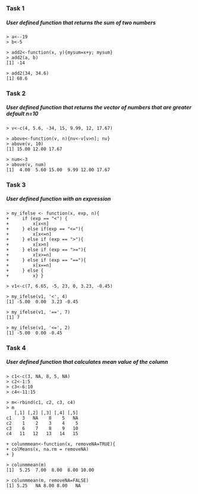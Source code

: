 ### Task 1
##### User defined function that returns the sum of two numbers
```
> a<--19
> b<-5

> add2<-function(x, y){mysum=x+y; mysum}
> add2(a, b)
[1] -14

> add2(34, 34.6)
[1] 68.6
```
### Task 2
##### User defined function that returns the vector of numbers that are greater default n=10
```
> v<-c(4, 5.6, -34, 15, 9.99, 12, 17.67)

> above<-function(v, n){nv<-v[v>n]; nv}
> above(v, 10)
[1] 15.00 12.00 17.67

> num<-3
> above(v, num)
[1]  4.00  5.60 15.00  9.99 12.00 17.67
```
### Task 3
##### User defined function with an expression
```
> my_ifelse <- function(x, exp, n){
+     if (exp == "<") {
+         x[x<n]
+     } else if(exp == "<="){
+         x[x<=n]
+     } else if (exp == ">"){
+         x[x>n]
+     } else if (exp == ">="){
+         x[x>=n]
+     } else if (exp == "=="){
+         x[x==n]
+     } else {
+         x} }

> v1<-c(7, 6.65, -5, 23, 0, 3.23, -0.45)

> my_ifelse(v1, '<', 4)
[1] -5.00  0.00  3.23 -0.45

> my_ifelse(v1, '==', 7)
[1] 7

> my_ifelse(v1, '<=', 2)
[1] -5.00  0.00 -0.45
```
### Task 4
##### User defined function that calculates mean value of the column
```
> c1<-c(3, NA, 8, 5, NA)
> c2<-1:5
> c3<-6:10
> c4<-11:15

> m<-rbind(c1, c2, c3, c4)
> m
   [,1] [,2] [,3] [,4] [,5]
c1    3   NA    8    5   NA
c2    1    2    3    4    5
c3    6    7    8    9   10
c4   11   12   13   14   15

+ colunmmean<-function(x, removeNA=TRUE){
+ colMeans(x, na.rm = removeNA)
+ }

> colunmmean(m)
[1]  5.25  7.00  8.00  8.00 10.00

> colunmmean(m, removeNA=FALSE)
[1] 5.25   NA 8.00 8.00   NA
```
